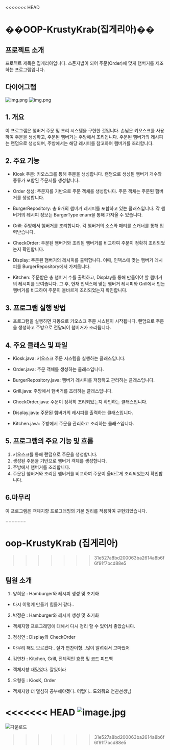<<<<<<< HEAD
# ��OOP-KrustyKrab(집게리아)��

## 프로젝트 소개
프로젝트 제목은 집게리아입니다.
스폰지밥이 되어 주문(Order)에 맞게 햄버거를 제조하는 프로그램입니다.

## 다이어그램
![img.png](image.png)
![img.png](image2.png)

## 1. 개요

이 프로그램은 햄버거 주문 및 조리 시스템을 구현한 것입니다. 손님은 키오스크를 사용하여 주문을 생성하고, 주문된 햄버거는 주방에서 조리됩니다. 주문된 햄버거의 레시피는 랜덤으로 생성되며, 주방에서는 해당 레시피를 참고하여 햄버거를 조리합니다.

## 2. 주요 기능

- Kiosk 주문: 키오스크를 통해 주문을 생성합니다. 랜덤으로 생성된 햄버거 개수와 종류가 포함된 주문지를 생성합니다.


- Order 생성: 주문지를 기반으로 주문 객체를 생성합니다. 주문 객체는 주문된 햄버거를 생성합니다.


- BurgerRepository: 총 9개의 햄버거 레시피를 포함하고 있는 클래스입니다. 각 햄버거의 레시피 정보는 BurgerType enum을 통해 가져올 수 있습니다.


- Grill: 주방에서 햄버거를 조리합니다. 각 햄버거의 소스와 패티를 스캐너를 통해 입력받습니다.


- CheckOrder: 주문된 햄버거와 조리된 햄버거를 비교하여 주문이 정확히 조리되었는지 확인합니다.


- Display: 주문된 햄버거의 레시피를 출력합니다. 이때, 인덱스에 맞는 햄버거 레시피를 BurgerRepository에서 가져옵니다.


- Kitchen: 주문받은 총 햄버거 수를 출력하고, Display를 통해 만들어야 할 햄버거의 레시피를 보여줍니다. 그 후, 현재 인덱스에 맞는 햄버거 레시피와 Grill에서 만든 햄버거를 비교하여 주문이 올바르게 조리되었는지 확인합니다.

## 3. 프로그램 실행 방법

- 프로그램을 실행하면 자동으로 키오스크 주문 시스템이 시작됩니다. 랜덤으로 주문을 생성하고 주방으로 전달되어 햄버거가 조리됩니다.

## 4. 주요 클래스 및 파일

- Kiosk.java: 키오스크 주문 시스템을 실행하는 클래스입니다.


- Order.java: 주문 객체를 생성하는 클래스입니다.


- BurgerRepository.java: 햄버거 레시피를 저장하고 관리하는 클래스입니다.


- Grill.java: 주방에서 햄버거를 조리하는 클래스입니다.


- CheckOrder.java: 주문이 정확히 조리되었는지 확인하는 클래스입니다.


- Display.java: 주문된 햄버거의 레시피를 출력하는 클래스입니다.


- Kitchen.java: 주방에서 주문을 관리하고 조리하는 클래스입니다.

## 5. 프로그램의 주요 기능 및 흐름

1. 키오스크를 통해 랜덤으로 주문을 생성합니다.
2. 생성된 주문을 기반으로 햄버거 객체를 생성합니다.
3. 주방에서 햄버거를 조리합니다.
4. 주문된 햄버거와 조리된 햄버거를 비교하여 주문이 올바르게 조리되었는지 확인합니다.

## 6.마무리

이 프로그램은 객체지향 프로그래밍의 기본 원리를 적용하여 구현되었습니다.

=======
# oop-KrustyKrab (집게리아)
>>>>>>> 31e527a8bd200063ba2614a8b6f6f91f7bcd88e5

## 팀원 소개
1. 양희윤 : Hamburger와 레시피 생성 및 초기화
- 다시 이렇게 만들기 힘들거 같다..
2. 박정은 : Hamburger와 레시피 생성 및 초기화
- 객체지향 프로그래밍에 대해서 다시 정리 할 수 있어서 좋았습니다.
3. 정성연 : Display와 CheckOrder
- 아무리 해도 모르겠다.. 잘가 연찬이형...많이 알려줘서 고마웠어
4. 김연찬 : Kitchen, Grill, 전체적인 흐름 및 코드 피드백
- 객체지향 재밌었다. 잘있어라
5. 오형동 : KiosK, Order
- 객체지향 더 열심히 공부해야겠다. 어렵다.. 도와줘요 연찬선생님

<<<<<<< HEAD
![image.jpg](./krustykrab.jpg)
=======

![다운로드](https://github.com/vlshzl35/oop-KrustyKrab/assets/81032378/9ffcb76e-bd07-427f-b898-e5901fb2d75e)
>>>>>>> 31e527a8bd200063ba2614a8b6f6f91f7bcd88e5
